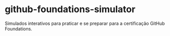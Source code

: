 # github-foundations-simulator
Simulados interativos para praticar e se preparar para a certificação GitHub Foundations.
